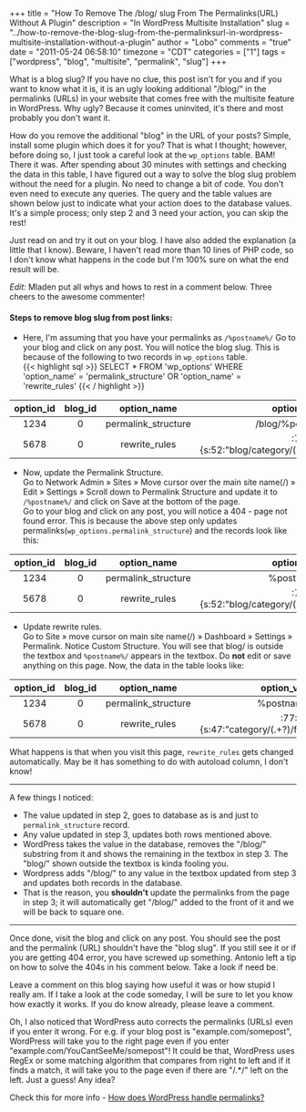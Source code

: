 +++
title = "How To Remove The /blog/ slug From The Permalinks(URL) Without A Plugin"
description = "In WordPress Multisite Installation"
slug = "../how-to-remove-the-blog-slug-from-the-permalinksurl-in-wordpress-multisite-installation-without-a-plugin"
author = "Lobo"
comments = "true"
date = "2011-05-24 06:58:10"
timezone = "CDT"
categories = ["1"]
tags = ["wordpress", "blog", "multisite", "permalink", "slug"]
+++

What is a blog slug? If you have no clue, this post isn't for you and if you want to know what it is, it is an ugly looking additional "/blog/" in the permalinks (URLs) in your website that comes free with the multisite feature in WordPress. Why ugly? Because it comes uninvited, it's there and most probably you don't want it.

How do you remove the additional "blog" in the URL of your posts? Simple, install some plugin which does it for you? That is what I thought; however, before doing so, I just took a careful look at the `wp_options` table. BAM! There it was. After spending about 30 minutes with settings and checking the data in this table, I have figured out a way to solve the blog slug problem without the need for a plugin. No need to change a bit of code. You don't even need to execute any queries. The query and the table values are shown below just to indicate what your action does to the database values. It's a simple process; only step 2 and 3 need your action, you can skip the rest!

Just read on and try it out on your blog. I have also added the explanation (a little that I know). Beware, I haven't read more than 10 lines of PHP code, so I don't know what happens in the code but I'm 100% sure on what the end result will be.

*Edit:* Mladen put all whys and hows to rest in a comment below. Three cheers to the awesome commenter!

#### Steps to remove blog slug from post links:

* Here, I'm assuming that you have your permalinks as `/%postname%/` Go to your blog and click on any post. You will notice the blog slug. This is because of the following to two records in `wp_options` table.  
{{< highlight sql >}}
SELECT *
FROM  'wp_options'
WHERE 'option_name' = 'permalink_structure' OR
      'option_name' = 'rewrite_rules'
{{< / highlight >}}  

|option_id|blog_id|option_name|option_value|autoload|
|:---:|:---:|:---:|:---:|:---:|
|1234|0|permalink_structure|/blog/%postname%/|yes|
|5678|0|rewrite_rules|:77:{s:52:"blog/category/(.+?)/feed/(feed\|rdf\|rss...|yes|


*  Now, update the Permalink Structure.  
Go to Network Admin » Sites  » Move cursor over the main site name(/) » Edit » Settings » Scroll down to Permalink Structure and update it to `/%postname%/` and click on Save at the bottom of the page.  
Go to your blog and click on any post, you will notice a 404 - page not found error. This is because the above step only updates permalinks(`wp_options.permalink_structure`) and the records look like this:

|option_id|blog_id|option_name|option_value|autoload|
|:---:|:---:|:---:|:---:|:---:|
|1234|0|permalink_structure|%postname%/|yes|
|5678|0|rewrite_rules|:77:{s:52:"blog/category/(.+?)/feed/(feed\|rdf\|rss...|yes|


* Update rewrite rules.  
Go to Site » move cursor on main site name(/) » Dashboard » Settings » Permalink. Notice Custom Structure. You will see that blog/ is outside the textbox and `%postname%/` appears in the textbox. Do **not** edit or save anything on this page. Now, the data in the table looks like:


|option_id|blog_id|option_name|option_value|autoload|
|:---:|:---:|:---:|:---:|:---:|
|1234|0|permalink_structure|%postname%/|yes|
|5678|0|rewrite_rules|:77:{s:47:"category/(.+?)/feed/(feed\|rdf\|rss...|yes|

What happens is that when you visit this page, `rewrite_rules` gets changed automatically. May be it has something to do with autoload column, I don't know!

---

A few things I noticed:

* The value updated in step 2, goes to database as is and just to `permalink_structure` record.
* Any value updated in step 3, updates both rows mentioned above.
* WordPress takes the value in the database, removes the "/blog/" substring from it and shows the remaining in the textbox in step 3. The "blog/" shown outside the textbox is kinda fooling you.
* Wordpress adds "/blog/" to any value in the textbox updated from step 3 and updates both records in the database.
* That is the reason, you **shouldn't** update the permalinks from the page in step 3; it will automatically get "/blog/" added to the front of it and we will be back to square one.

---

Once done, visit the blog and click on any post. You should see the post and the permalink (URL) shouldn't have the "blog slug". If you still see it or if you are getting 404 error, you have screwed up something. Antonio left a tip on how to solve the 404s in his comment below. Take a look if need be.

Leave a comment on this blog saying how useful it was or how stupid I really am. If I take a look at the code someday, I will be sure to let you know how exactly it works. If you do know already, please leave a comment.


Oh, I also noticed that WordPress auto corrects the permalinks (URLs) even if you enter it wrong. For e.g. if your blog post is "example.com/somepost", WordPress will take you to the right page even if you enter "example.com/YouCantSeeMe/somepost"! It could be that, WordPress uses RegEx or some matching algorithm that compares from right to left and if it finds a match, it will take you to the page even if there are "/.\*/" left on the left. Just a guess!  Any idea?  

Check this for more info -  [How does WordPress handle permalinks?](https://wordpress.stackexchange.com/questions/19470/how-does-wordpress-handle-permalinks)
